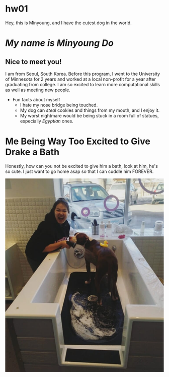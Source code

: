 # hw01

Hey, this is Minyoung, and I have the cutest dog in the world.

# *My name is __Minyoung Do__* 
## Nice to meet you!


I am from Seoul, South Korea. Before this program, I went to the University of Minnesota for 2 years and worked at a local non-profit for a year after graduating from college. I am so excited to learn more computational skills as well as meeting new people. 



* Fun facts about myself
  * I hate my nose bridge being touched.
  * My dog can *steal* cookies and things from my mouth, and I enjoy it.
  * My worst nightmare would be being stuck in a room full of statues, especially _Egyptian_ ones.
  
# Me Being Way Too Excited to Give Drake a Bath

Honestly, how can you not be excited to give him a bath, look at him, he's so cute. I just want to go home asap so that I can cuddle him FOREVER.
  
![Me and My Son](PIC.jpg)

